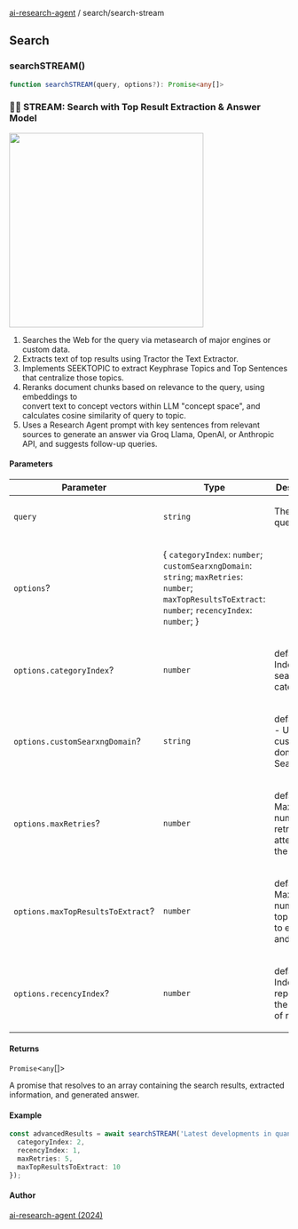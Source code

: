 [ai-research-agent](../modules.md) / search/search-stream

## Search

### searchSTREAM()

```ts
function searchSTREAM(query, options?): Promise<any[]>
```

### 🤖🔎 STREAM: Search with Top Result Extraction & Answer Model 
 <img width="350px"  src="https://i.imgur.com/l5AFrS0.png"  /> 

1. Searches the Web for the query via metasearch of major engines or custom data.<br />
2. Extracts text of top results using Tractor the Text Extractor.<br />
3. Implements SEEKTOPIC to extract Keyphrase Topics and Top Sentences that centralize those topics.<br />
4. Reranks document chunks based on relevance to the query, using embeddings to <br />
convert text to concept vectors within LLM "concept space", and calculates cosine similarity of query to topic. <br />
5. Uses a Research Agent prompt with key sentences from relevant sources to generate an answer via Groq 
 Llama, OpenAI, or Anthropic API, and suggests follow-up queries.

#### Parameters

<table>
<thead>
<tr>
<th>Parameter</th>
<th>Type</th>
<th>Description</th>
</tr>
</thead>
<tbody>
<tr>
<td>

`query`

</td>
<td>

`string`

</td>
<td>

The search query string.

</td>
</tr>
<tr>
<td>

`options`?

</td>
<td>

\{ `categoryIndex`: `number`; `customSearxngDomain`: `string`; `maxRetries`: `number`; `maxTopResultsToExtract`: `number`; `recencyIndex`: `number`; \}

</td>
<td>

</td>
</tr>
<tr>
<td>

`options.categoryIndex`?

</td>
<td>

`number`

</td>
<td>

default=0 - Index of the search category.

</td>
</tr>
<tr>
<td>

`options.customSearxngDomain`?

</td>
<td>

`string`

</td>
<td>

default=null - Use your custom domain SearXNG

</td>
</tr>
<tr>
<td>

`options.maxRetries`?

</td>
<td>

`number`

</td>
<td>

default=5 - Maximum number of retry attempts for the search.

</td>
</tr>
<tr>
<td>

`options.maxTopResultsToExtract`?

</td>
<td>

`number`

</td>
<td>

default=6 - Maximum number of top results to extract and analyze.

</td>
</tr>
<tr>
<td>

`options.recencyIndex`?

</td>
<td>

`number`

</td>
<td>

default=0 - Index representing the recency of results.

</td>
</tr>
</tbody>
</table>

#### Returns

`Promise`&lt;`any`[]&gt;

A promise that resolves to an array containing the search results, 
 extracted information, and generated answer.

#### Example

```ts
const advancedResults = await searchSTREAM('Latest developments in quantum computing', {
  categoryIndex: 2,
  recencyIndex: 1,
  maxRetries: 5,
  maxTopResultsToExtract: 10
});
```

#### Author

[ai-research-agent (2024)](https://airesearch.js.org)
